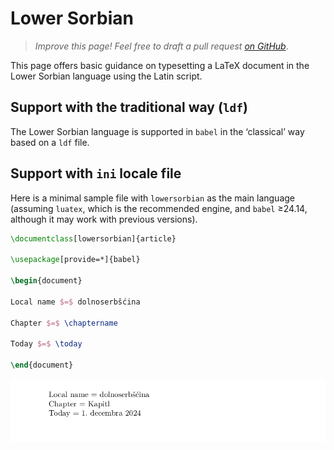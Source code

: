 # Lower Sorbian

<blockquote>
  <p><em>Improve this page! Feel free to draft a pull request <a href="https://github.com/latex3/babel/tree/docs/docs">on GitHub</a></em>.</p>
</blockquote>

This page offers basic guidance on typesetting a LaTeX document in the
Lower Sorbian language using the Latin script.

## Support with the traditional way (`ldf`)

The Lower Sorbian language is supported in `babel` in the ‘classical’ way
based on a `ldf` file.

## Support with `ini` locale file

Here is a minimal sample file with `lowersorbian` as the main language
(assuming `luatex`, which is the recommended engine, and `babel` ≥24.14,
although it may work with previous versions).

```tex
\documentclass[lowersorbian]{article}

\usepackage[provide=*]{babel}

\begin{document}

Local name $=$ dolnoserbšćina

Chapter $=$ \chaptername

Today $=$ \today

\end{document}
```

![](../media/locale-lowersorbian.png)